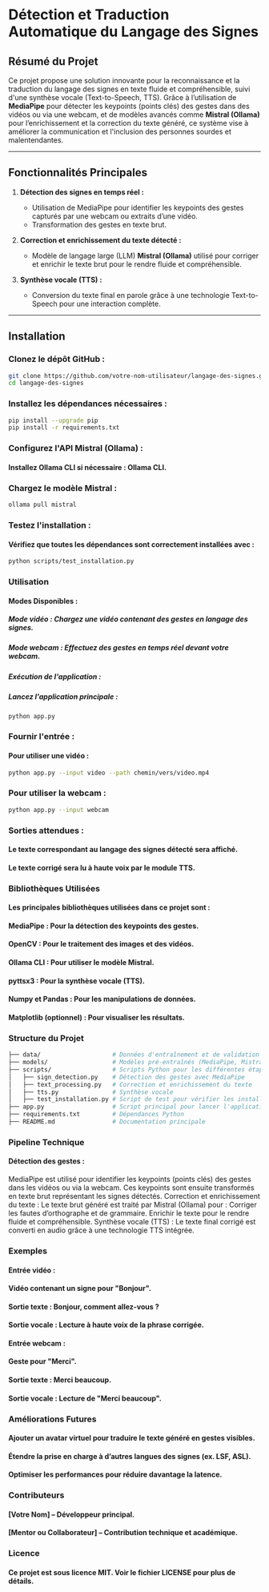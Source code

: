 # **Détection et Traduction Automatique du Langage des Signes**

## **Résumé du Projet**
Ce projet propose une solution innovante pour la reconnaissance et la traduction du langage des signes en texte fluide et compréhensible, suivi d'une synthèse vocale (Text-to-Speech, TTS). Grâce à l’utilisation de **MediaPipe** pour détecter les keypoints (points clés) des gestes dans des vidéos ou via une webcam, et de modèles avancés comme **Mistral (Ollama)** pour l’enrichissement et la correction du texte généré, ce système vise à améliorer la communication et l'inclusion des personnes sourdes et malentendantes.

---

## **Fonctionnalités Principales**
1. **Détection des signes en temps réel :**
   - Utilisation de MediaPipe pour identifier les keypoints des gestes capturés par une webcam ou extraits d’une vidéo.
   - Transformation des gestes en texte brut.

2. **Correction et enrichissement du texte détecté :**
   - Modèle de langage large (LLM) **Mistral (Ollama)** utilisé pour corriger et enrichir le texte brut pour le rendre fluide et compréhensible.

3. **Synthèse vocale (TTS) :**
   - Conversion du texte final en parole grâce à une technologie Text-to-Speech pour une interaction complète.

---

## **Installation**

### **Clonez le dépôt GitHub :**
```bash
git clone https://github.com/votre-nom-utilisateur/langage-des-signes.git
cd langage-des-signes
```
### **Installez les dépendances nécessaires :**
```bash
pip install --upgrade pip
pip install -r requirements.txt
```
### **Configurez l'API Mistral (Ollama) :**
#### Installez Ollama CLI si nécessaire : Ollama CLI.

### **Chargez le modèle Mistral :**

```bash
ollama pull mistral
```
### **Testez l'installation :**
#### Vérifiez que toutes les dépendances sont correctement installées avec :

```bash
python scripts/test_installation.py
```
### **Utilisation**
#### Modes Disponibles :
##### Mode vidéo : Chargez une vidéo contenant des gestes en langage des signes.
##### Mode webcam : Effectuez des gestes en temps réel devant votre webcam.
##### Exécution de l'application :
##### Lancez l'application principale :

```bash
python app.py
```
### **Fournir l'entrée :**
#### Pour utiliser une vidéo :
```bash
python app.py --input video --path chemin/vers/video.mp4
```
### **Pour utiliser la webcam :**
```bash
python app.py --input webcam
```
### **Sorties attendues :**
#### Le texte correspondant au langage des signes détecté sera affiché.
#### Le texte corrigé sera lu à haute voix par le module TTS.
### **Bibliothèques Utilisées**
#### Les principales bibliothèques utilisées dans ce projet sont :

#### MediaPipe : Pour la détection des keypoints des gestes.
#### OpenCV : Pour le traitement des images et des vidéos.
#### Ollama CLI : Pour utiliser le modèle Mistral.
#### pyttsx3 : Pour la synthèse vocale (TTS).
#### Numpy et Pandas : Pour les manipulations de données.
#### Matplotlib (optionnel) : Pour visualiser les résultats.
### **Structure du Projet**
```bash
├── data/                    # Données d'entraînement et de validation
├── models/                  # Modèles pré-entraînés (MediaPipe, Mistral)
├── scripts/                 # Scripts Python pour les différentes étapes
│   ├── sign_detection.py    # Détection des gestes avec MediaPipe
│   ├── text_processing.py   # Correction et enrichissement du texte
│   ├── tts.py               # Synthèse vocale
│   ├── test_installation.py # Script de test pour vérifier les installations
├── app.py                   # Script principal pour lancer l'application
├── requirements.txt         # Dépendances Python
├── README.md                # Documentation principale
```
### **Pipeline Technique**
#### Détection des gestes :
MediaPipe est utilisé pour identifier les keypoints (points clés) des gestes dans les vidéos ou via la webcam.
Ces keypoints sont ensuite transformés en texte brut représentant les signes détectés.
Correction et enrichissement du texte :
Le texte brut généré est traité par Mistral (Ollama) pour :
      Corriger les fautes d’orthographe et de grammaire.
      Enrichir le texte pour le rendre fluide et compréhensible.
      Synthèse vocale (TTS) :
      Le texte final corrigé est converti en audio grâce à une technologie TTS intégrée.

### **Exemples**
#### **Entrée vidéo :**
#### Vidéo contenant un signe pour "Bonjour".
#### Sortie texte : Bonjour, comment allez-vous ?
#### Sortie vocale : Lecture à haute voix de la phrase corrigée.
#### Entrée webcam :
#### Geste pour "Merci".
#### Sortie texte : Merci beaucoup.
#### Sortie vocale : Lecture de "Merci beaucoup".
### **Améliorations Futures**
#### Ajouter un avatar virtuel pour traduire le texte généré en gestes visibles.
#### Étendre la prise en charge à d’autres langues des signes (ex. LSF, ASL).
#### Optimiser les performances pour réduire davantage la latence.
### **Contributeurs**
#### [Votre Nom] – Développeur principal.
#### [Mentor ou Collaborateur] – Contribution technique et académique.
### **Licence**
#### Ce projet est sous licence MIT. Voir le fichier LICENSE pour plus de détails.
